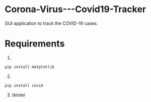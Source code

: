 # Corona-Virus---Covid19-Tracker
GUI application to track the COVID-19 cases.

# Requirements
1.
  ```
  pip install matplotlib
  ```
2.
  ```
  pip install covid
  ```
3. tkinter

